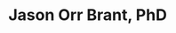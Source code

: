 # Jason Orr Brant, PhD
<!--
**jobrant/jobrant** is a ✨ _special_ ✨ repository because its `README.md` (this file) appears on your GitHub profile.

Here are some ideas to get you started:![headshot](https://github.com/user-attachments/assets/ddd7d2f1-b0f9-4aff-8d10-4935bfc1b4d8)


- 🔭 I’m currently working on ...
- 🌱 I’m currently learning ...
- 👯 I’m looking to collaborate on ...
- 🤔 I’m looking for help with ...
- 💬 Ask me about ...
- 📫 How to reach me: ...
- 😄 Pronouns: ...
- ⚡ Fun fact: ...
-->
